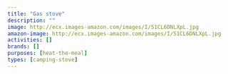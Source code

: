 ```yaml
---
title: "Gas stove"
description: ""
image: http://ecx.images-amazon.com/images/I/51CL6DNLXpL.jpg
amazon-image: http://ecx.images-amazon.com/images/I/51CL6DNLXpL.jpg
activities: []
brands: []
purposes: [heat-the-meal]
types: [camping-stove]
---
```

